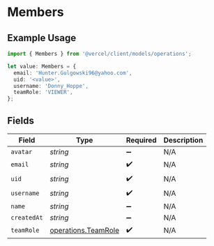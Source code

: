 # Members

## Example Usage

```typescript
import { Members } from '@vercel/client/models/operations';

let value: Members = {
  email: 'Hunter.Gulgowski96@yahoo.com',
  uid: '<value>',
  username: 'Donny_Hoppe',
  teamRole: 'VIEWER',
};
```

## Fields

| Field       | Type                                                       | Required           | Description |
| ----------- | ---------------------------------------------------------- | ------------------ | ----------- |
| `avatar`    | _string_                                                   | :heavy_minus_sign: | N/A         |
| `email`     | _string_                                                   | :heavy_check_mark: | N/A         |
| `uid`       | _string_                                                   | :heavy_check_mark: | N/A         |
| `username`  | _string_                                                   | :heavy_check_mark: | N/A         |
| `name`      | _string_                                                   | :heavy_minus_sign: | N/A         |
| `createdAt` | _string_                                                   | :heavy_minus_sign: | N/A         |
| `teamRole`  | [operations.TeamRole](../../models/operations/teamrole.md) | :heavy_check_mark: | N/A         |
